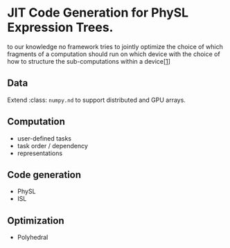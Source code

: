 <!-- Copyright (c) 2020 R. Tohid
Distributed under the Boost Software License, Version 1.0. (See accompanying
file LICENSE_1_0.txt or copy at http://www.boost.org/LICENSE_1_0.txt) -->

# JIT Code Generation for PhySL Expression Trees.
to our knowledge no framework tries to jointly optimize the choice of which fragments of a computation should run on which device with the choice of how to structure the sub-computations within a device[[1](https://dl.acm.org/doi/pdf/10.1145/3317550.3321441?casa_token=0qiAy0aZ5icAAAAA:OFRfMm_LXd7nqZnCblXTTj9_a9ytx6YMy6jgrFVn7BxOgISkr5bAnByfo2o7oEiT0xHTDiWiTfU)]


## Data

Extend :class: `numpy.nd` to support distributed and GPU arrays.

## Computation
- user-defined tasks
- task order / dependency 
- representations

## Code generation
- PhySL
- ISL

## Optimization
- Polyhedral
